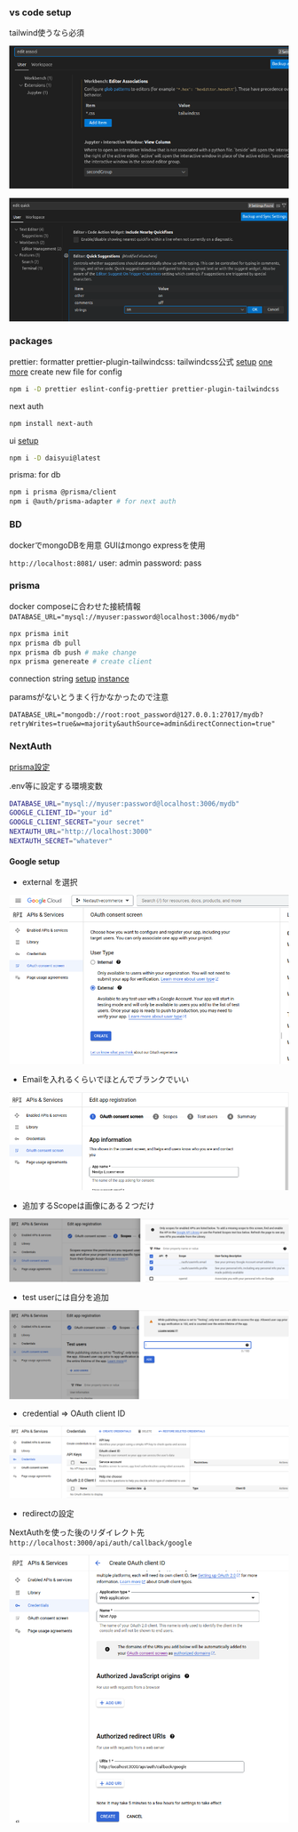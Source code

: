 

### vs code setup

tailwind使うなら必須

![tailwindcss](./images/tailwind_vscode.png)

![Alt text](./images/editor_quick.png)

### packages

prettier: formatter
prettier-plugin-tailwindcss: tailwindcss公式
[setup](https://github.com/tailwindlabs/prettier-plugin-tailwindcss)
[one more](https://nextjs.org/docs/pages/building-your-application/configuring/eslint#usage-with-other-tools)
create new file for config

```sh
npm i -D prettier eslint-config-prettier prettier-plugin-tailwindcss
```

next auth

```sh
npm install next-auth
```

ui
[setup](https://daisyui.com/docs/install/)

```sh
npm i -D daisyui@latest
```

prisma: for db

```sh
npm i prisma @prisma/client
npm i @auth/prisma-adapter # for next auth
```

### BD

dockerでmongoDBを用意
GUIはmongo expressを使用

`http://localhost:8081/`
user: admin
password: pass

### prisma

docker composeに合わせた接続情報
`DATABASE_URL="mysql://myuser:password@localhost:3006/mydb"`

```sh
npx prisma init
npx prisma db pull
npx prisma db push # make change
npx prisma genereate # create client
```

connection string
[setup](https://www.prisma.io/docs/concepts/database-connectors/mongodb)
[instance](https://vercel.com/guides/nextjs-prisma-postgres#step-4.-install-and-generate-prisma-client)

paramsがないとうまく行かなかったので注意

```.env
DATABASE_URL="mongodb://root:root_password@127.0.0.1:27017/mydb?retryWrites=true&w=majority&authSource=admin&directConnection=true"
```

### NextAuth

[prisma設定](https://next-auth.js.org/v3/adapters/prisma#setup)

.env等に設定する環境変数

```sh
DATABASE_URL="mysql://myuser:password@localhost:3006/mydb"
GOOGLE_CLIENT_ID="your id"
GOOGLE_CLIENT_SECRET="your secret"
NEXTAUTH_URL="http://localhost:3000"
NEXTAUTH_SECRET="whatever"
```

#### Google setup

- external を選択

![external](./images/oauth_consent.png)

- Emailを入れるくらいでほとんでブランクでいい

![add app name](./images/appname.png)

- 追加するScopeは画像にある２つだけ

![scope](./images/scope.png)

- test userには自分を追加

![testuser](./images/testuser.png)

- credential => OAuth client ID

![oauth](./images/oauth.png)

- redirectの設定

NextAuthを使った後のリダイレクト先
`http://localhost:3000/api/auth/callback/google`

![redirect](./images/redirect.png)

